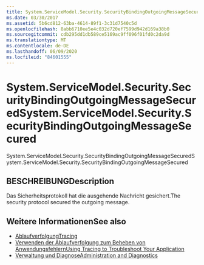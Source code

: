 ```yaml
---
title: System.ServiceModel.Security.SecurityBindingOutgoingMessageSecured
ms.date: 03/30/2017
ms.assetid: 5b6cd812-63ba-4614-89f1-3c31d7540c5d
ms.openlocfilehash: 8abb6710ee5e4c032d720ef7599d942d169a38b0
ms.sourcegitcommit: cdb295dd1db589ce5169ac9ff096f01fd0c2da9d
ms.translationtype: MT
ms.contentlocale: de-DE
ms.lasthandoff: 06/09/2020
ms.locfileid: "84601555"
---
```

# <a name="systemservicemodelsecuritysecuritybindingoutgoingmessagesecured"></a><span data-ttu-id="5c66f-102">System.ServiceModel.Security.SecurityBindingOutgoingMessageSecured</span><span class="sxs-lookup"><span data-stu-id="5c66f-102">System.ServiceModel.Security.SecurityBindingOutgoingMessageSecured</span></span>
<span data-ttu-id="5c66f-103">System.ServiceModel.Security.SecurityBindingOutgoingMessageSecured</span><span class="sxs-lookup"><span data-stu-id="5c66f-103">System.ServiceModel.Security.SecurityBindingOutgoingMessageSecured</span></span>  
  
## <a name="description"></a><span data-ttu-id="5c66f-104">BESCHREIBUNG</span><span class="sxs-lookup"><span data-stu-id="5c66f-104">Description</span></span>  
 <span data-ttu-id="5c66f-105">Das Sicherheitsprotokoll hat die ausgehende Nachricht gesichert.</span><span class="sxs-lookup"><span data-stu-id="5c66f-105">The security protocol secured the outgoing message.</span></span>  
  
## <a name="see-also"></a><span data-ttu-id="5c66f-106">Weitere Informationen</span><span class="sxs-lookup"><span data-stu-id="5c66f-106">See also</span></span>

- [<span data-ttu-id="5c66f-107">Ablaufverfolgung</span><span class="sxs-lookup"><span data-stu-id="5c66f-107">Tracing</span></span>](index.md)
- [<span data-ttu-id="5c66f-108">Verwenden der Ablaufverfolgung zum Beheben von Anwendungsfehlern</span><span class="sxs-lookup"><span data-stu-id="5c66f-108">Using Tracing to Troubleshoot Your Application</span></span>](using-tracing-to-troubleshoot-your-application.md)
- [<span data-ttu-id="5c66f-109">Verwaltung und Diagnose</span><span class="sxs-lookup"><span data-stu-id="5c66f-109">Administration and Diagnostics</span></span>](../index.md)
